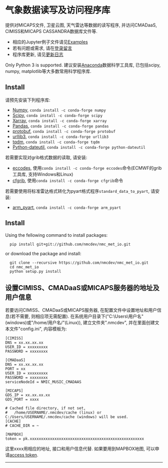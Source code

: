 # 气象数据读写及访问程序库

提供对MICAPS文件, 卫星云图, 天气雷达等数据的读写程序, 并访问CMADaaS, CIMISS和MICAPS CASSANDRA数据库文件等.

* 相应的Jupyter例子文件请见[Examples](https://nbviewer.jupyter.org/github/nmcdev/nmc_met_io/tree/master/examples/)
* 若有问题或需求, 请在[登录留言](https://github.com/nmcdev/nmc_met_io/issues)
* 程序库更新, 请见[更新日志](https://github.com/nmcdev/nmc_met_io/wiki/%E6%9B%B4%E6%96%B0%E6%97%A5%E5%BF%97)

Only Python 3 is supported.
建议安装[Anaconda](https://www.anaconda.com/products/individual)数据科学工具库,
已包括scipy, numpy, matplotlib等大多数常用科学程序库.

## Install
请预先安装下列程序库:

- [Numpy](https://numpy.org/), `conda install -c conda-forge numpy`
- [Scipy](http://www.scipy.org/), `conda install -c conda-forge scipy`
- [Xarray](https://github.com/pydata/xarray), `conda install -c conda-forge xarray`
- [Pandas](http://pandas.pydata.org/), `conda install -c conda-forge pandas`
- [protobuf](https://developers.google.com/protocol-buffers/), `conda install -c conda-forge protobuf`
- [urllib3](https://urllib3.readthedocs.io/), `conda install -c conda-forge urllib3`
- [tqdm](https://github.com/tqdm/tqdm), `conda install -c conda-forge tqdm`
- [Python-dateutil](https://pypi.org/project/python-dateutil/), `conda install -c conda-forge python-dateutil`

若需要实现对grib格式数据的读取, 请安装:
- [eccodes](https://software.ecmwf.int/wiki/display/ECC/ecCodes+Home), 使用`conda install -c conda-forge eccodes`命令(ECMWF的grib工具库, 支持Windows和Linux)
- [cfgrib](https://github.com/ecmwf/cfgrib), 使用`conda install -c conda-forge cfgrib`命令

若需要使用将标准雷达格式转化为pyart格式程序`standard_data_to_pyart`, 请安装:
- [arm_pyart](http://arm-doe.github.io/pyart/), `conda install -c conda-forge arm_pyart`

## Install
Using the fellowing command to install packages:
```
  pip install git+git://github.com/nmcdev/nmc_met_io.git
```

or download the package and install:
```
  git clone --recursive https://github.com/nmcdev/nmc_met_io.git
  cd nmc_met_io
  python setup.py install
```


## 设置CIMISS、CMADaaS或MICAPS服务器的地址及用户信息
若要访问CIMISS、CMADaaS或MICAPS服务器, 在配置文件中设置地址和用户信息(若不需要, 则相应项无需配置). 在系统用户目录下("C:\Users\用户名"(windows)或"/home/用户名/"(Linux)), 建立文件夹".nmcdev", 并在里面创建文本文件"config.ini", 内容模板为:
```
[CIMISS]
DNS = xx.xx.xx.xx
USER_ID = xxxxxxxxx
PASSWORD = xxxxxxxx

[CMADaaS]
DNS = xx.xx.xx.xx
PORT = xx
USER_ID = xxxxxxxxx
PASSWORD = xxxxxxxx
serviceNodeId = NMIC_MUSIC_CMADAAS

[MICAPS]
GDS_IP = xx.xx.xx.xx
GDS_PORT = xxxx

# Cached file directory, if not set,
#   /home/USERNAME/.nmcdev/cache (linux) or C:/Users/USERNAME/.nmcdev/cache (windows) will be used.
[CACHE]
# CACHE_DIR = ~ 

[MAPBOX]
token = pk.xxxxxxxxxxxxxxxxxxxxxxxxxxxxxxxxxxxxxxxxxxxxxxxxxxx
```
这里xxxx用相应的地址, 接口和用户信息代替. 如果要用到MAPBOX地图, 可以申请[access token](https://docs.mapbox.com/help/glossary/access-token).

---

